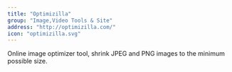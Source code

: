 ```yaml
---
title: "Optimizilla"
group: "Image,Video Tools & Site"
address: "http://optimizilla.com/"
icon: "optimizilla.svg"
---
```

Online image optimizer tool, shrink JPEG and PNG images to the minimum possible size.
